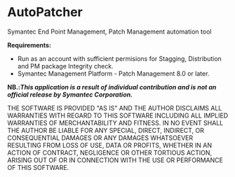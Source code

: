# AutoPatcher
Symantec End Point Management, Patch Management automation tool

**Requirements:**
- Run as an account with sufficient permisions for Stagging, Distribution and PM package Integrity check.
- Symantec Management Platform - Patch Management 8.0 or later.


**NB.:_This application is a result of individual contribution and is not an official release by Symantec Corporation._**


THE SOFTWARE IS PROVIDED "AS IS" AND THE AUTHOR DISCLAIMS ALL WARRANTIES WITH REGARD TO THIS SOFTWARE INCLUDING ALL IMPLIED WARRANTIES OF MERCHANTABILITY AND FITNESS. IN NO EVENT SHALL THE AUTHOR BE LIABLE FOR ANY SPECIAL, DIRECT, INDIRECT, OR CONSEQUENTIAL DAMAGES OR ANY DAMAGES WHATSOEVER RESULTING FROM LOSS OF USE, DATA OR PROFITS, WHETHER IN AN ACTION OF CONTRACT, NEGLIGENCE OR OTHER TORTIOUS ACTION, ARISING OUT OF OR IN CONNECTION WITH THE USE OR PERFORMANCE OF THIS SOFTWARE.
